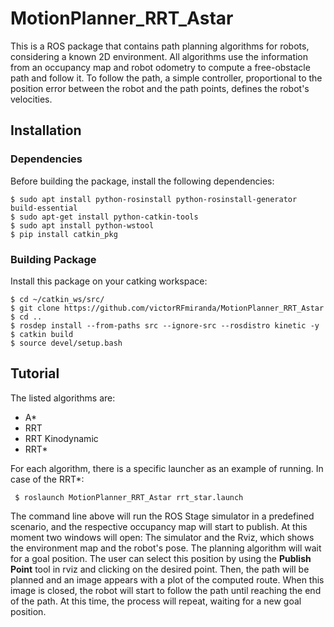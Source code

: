 # MotionPlanner_RRT_Astar
This is a ROS package that contains path planning algorithms for robots, considering a known 2D environment.
All algorithms use the information from an occupancy map and robot odometry to compute a free-obstacle path and follow it.
To follow the path, a simple controller, proportional to the position error between the robot and the path points, defines the robot's velocities.

## Installation

### Dependencies

Before building the package, install the following dependencies:

```
$ sudo apt install python-rosinstall python-rosinstall-generator build-essential
$ sudo apt-get install python-catkin-tools
$ sudo apt install python-wstool
$ pip install catkin_pkg
```

### Building Package

Install this package on your catking workspace:

```
$ cd ~/catkin_ws/src/
$ git clone https://github.com/victorRFmiranda/MotionPlanner_RRT_Astar
$ cd ..
$ rosdep install --from-paths src --ignore-src --rosdistro kinetic -y
$ catkin build
$ source devel/setup.bash
```


## Tutorial
The listed algorithms are:
* A*
* RRT
* RRT Kinodynamic
* RRT*

For each algorithm, there is a specific launcher as an example of running.
In case of the RRT*:
```
 $ roslaunch MotionPlanner_RRT_Astar rrt_star.launch
```
The command line above will run the ROS Stage simulator in a predefined scenario, and the respective occupancy map will start to publish.
At this moment two windows will open: The simulator and the Rviz, which shows the environment map and the robot's pose.
The planning algorithm will wait for a goal position. The user can select this position by using the **Publish Point** tool in rviz and clicking on the desired point.
Then, the path will be planned and an image appears with a plot of the computed route.
When this image is closed, the robot will start to follow the path until reaching the end of the path.
At this time, the process will repeat, waiting for a new goal position.

